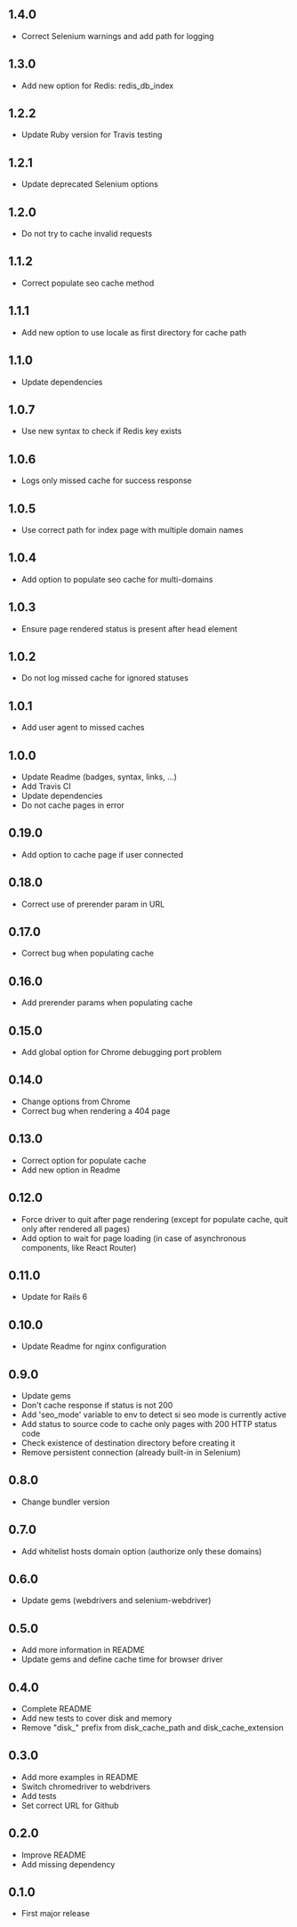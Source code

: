 ## 1.4.0

- Correct Selenium warnings and add path for logging

## 1.3.0

- Add new option for Redis: redis_db_index

## 1.2.2

- Update Ruby version for Travis testing

## 1.2.1

- Update deprecated Selenium options

## 1.2.0

- Do not try to cache invalid requests

## 1.1.2

- Correct populate seo cache method

## 1.1.1

- Add new option to use locale as first directory for cache path

## 1.1.0

- Update dependencies

## 1.0.7

- Use new syntax to check if Redis key exists

## 1.0.6

- Logs only missed cache for success response

## 1.0.5

- Use correct path for index page with multiple domain names

## 1.0.4

- Add option to populate seo cache for multi-domains

## 1.0.3

- Ensure page rendered status is present after head element 

## 1.0.2

- Do not log missed cache for ignored statuses

## 1.0.1

- Add user agent to missed caches

## 1.0.0

- Update Readme (badges, syntax, links, ...)
- Add Travis CI
- Update dependencies
- Do not cache pages in error

## 0.19.0

- Add option to cache page if user connected

## 0.18.0

- Correct use of prerender param in URL

## 0.17.0

- Correct bug when populating cache

## 0.16.0

- Add prerender params when populating cache

## 0.15.0

- Add global option for Chrome debugging port problem

## 0.14.0

- Change options from Chrome
- Correct bug when rendering a 404 page

## 0.13.0

- Correct option for populate cache
- Add new option in Readme

## 0.12.0

- Force driver to quit after page rendering (except for populate cache, quit only after rendered all pages)
- Add option to wait for page loading (in case of asynchronous components, like React Router)

## 0.11.0

- Update for Rails 6

## 0.10.0

- Update Readme for nginx configuration

## 0.9.0

- Update gems
- Don't cache response if status is not 200
- Add 'seo_mode' variable to env to detect si seo mode is currently active
- Add status to source code to cache only pages with 200 HTTP status code
- Check existence of destination directory before creating it
- Remove persistent connection (already built-in in Selenium) 

## 0.8.0

- Change bundler version

## 0.7.0

- Add whitelist hosts domain option (authorize only these domains)

## 0.6.0

- Update gems (webdrivers and selenium-webdriver)

## 0.5.0

- Add more information in README
- Update gems and define cache time for browser driver

## 0.4.0

- Complete README
- Add new tests to cover disk and memory
- Remove "disk_" prefix from disk_cache_path and disk_cache_extension

## 0.3.0

- Add more examples in README
- Switch chromedriver to webdrivers
- Add tests
- Set correct URL for Github

## 0.2.0

- Improve README
- Add missing dependency

## 0.1.0

- First major release
